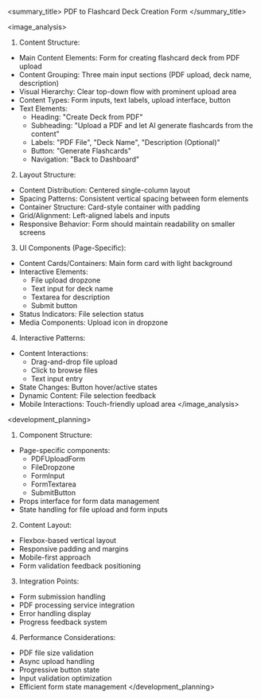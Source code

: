 <summary_title>
PDF to Flashcard Deck Creation Form
</summary_title>

<image_analysis>
1. Content Structure:
- Main Content Elements: Form for creating flashcard deck from PDF upload
- Content Grouping: Three main input sections (PDF upload, deck name, description)
- Visual Hierarchy: Clear top-down flow with prominent upload area
- Content Types: Form inputs, text labels, upload interface, button
- Text Elements: 
  * Heading: "Create Deck from PDF"
  * Subheading: "Upload a PDF and let AI generate flashcards from the content"
  * Labels: "PDF File", "Deck Name", "Description (Optional)"
  * Button: "Generate Flashcards"
  * Navigation: "Back to Dashboard"

2. Layout Structure:
- Content Distribution: Centered single-column layout
- Spacing Patterns: Consistent vertical spacing between form elements
- Container Structure: Card-style container with padding
- Grid/Alignment: Left-aligned labels and inputs
- Responsive Behavior: Form should maintain readability on smaller screens

3. UI Components (Page-Specific):
- Content Cards/Containers: Main form card with light background
- Interactive Elements:
  * File upload dropzone
  * Text input for deck name
  * Textarea for description
  * Submit button
- Status Indicators: File selection status
- Media Components: Upload icon in dropzone

4. Interactive Patterns:
- Content Interactions: 
  * Drag-and-drop file upload
  * Click to browse files
  * Text input entry
- State Changes: Button hover/active states
- Dynamic Content: File selection feedback
- Mobile Interactions: Touch-friendly upload area
</image_analysis>

<development_planning>
1. Component Structure:
- Page-specific components:
  * PDFUploadForm
  * FileDropzone
  * FormInput
  * FormTextarea
  * SubmitButton
- Props interface for form data management
- State handling for file upload and form inputs

2. Content Layout:
- Flexbox-based vertical layout
- Responsive padding and margins
- Mobile-first approach
- Form validation feedback positioning

3. Integration Points:
- Form submission handling
- PDF processing service integration
- Error handling display
- Progress feedback system

4. Performance Considerations:
- PDF file size validation
- Async upload handling
- Progressive button state
- Input validation optimization
- Efficient form state management
</development_planning>